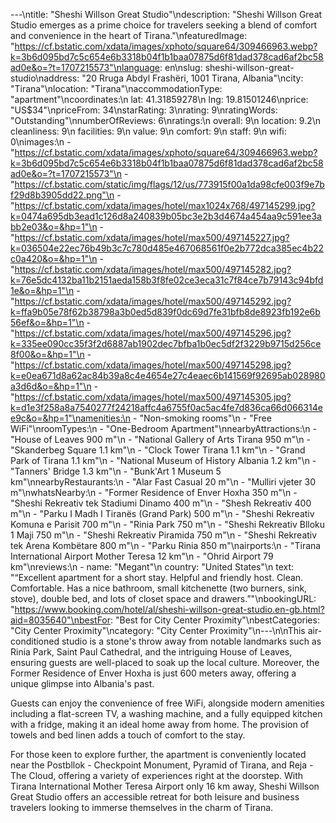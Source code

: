 ---\ntitle: "Sheshi Willson Great Studio"\ndescription: "Sheshi Willson Great Studio emerges as a prime choice for travelers seeking a blend of comfort and convenience in the heart of Tirana."\nfeaturedImage: "https://cf.bstatic.com/xdata/images/xphoto/square64/309466963.webp?k=3b6d095bd7c5c654e6b3318b04f1b1baa07875d6f81dad378cad6af2bc58ad0e&o=?t=1707215573"\nlanguage: en\nslug: sheshi-willson-great-studio\naddress: "20 Rruga Abdyl Frashëri, 1001 Tirana, Albania"\ncity: "Tirana"\nlocation: "Tirana"\naccommodationType: "apartment"\ncoordinates:\n  lat: 41.31859278\n  lng: 19.81501246\nprice: "US$34"\npriceFrom: 34\nstarRating: 3\nrating: 9\nratingWords: "Outstanding"\nnumberOfReviews: 6\nratings:\n  overall: 9\n  location: 9.2\n  cleanliness: 9\n  facilities: 9\n  value: 9\n  comfort: 9\n  staff: 9\n  wifi: 0\nimages:\n  - "https://cf.bstatic.com/xdata/images/xphoto/square64/309466963.webp?k=3b6d095bd7c5c654e6b3318b04f1b1baa07875d6f81dad378cad6af2bc58ad0e&o=?t=1707215573"\n  - "https://cf.bstatic.com/static/img/flags/12/us/773915f00a1da98cfe003f9e7bf29d8b3905dd22.png"\n  - "https://cf.bstatic.com/xdata/images/hotel/max1024x768/497145299.jpg?k=0474a695db3ead1c126d8a240839b05bc3e2b3d4674a454aa9c591ee3abb2e03&o=&hp=1"\n  - "https://cf.bstatic.com/xdata/images/hotel/max500/497145227.jpg?k=036504e22ec76b49b3c7c780d485e467068561f0e2b772dca385ec4b22c0a420&o=&hp=1"\n  - "https://cf.bstatic.com/xdata/images/hotel/max500/497145282.jpg?k=76e5dc4132ba11b2151aeda158b3f8fe02ce3eca31c7f84ce7b79143c94bfd1e&o=&hp=1"\n  - "https://cf.bstatic.com/xdata/images/hotel/max500/497145292.jpg?k=ffa9b05e78f62b38798a3b0ed5d839f0dc69d7fe31bfb8de8923fb192e6b56ef&o=&hp=1"\n  - "https://cf.bstatic.com/xdata/images/hotel/max500/497145296.jpg?k=335ee090cc35f3f2d6887ab1902dec7bfba1b0ec5df2f3229b9715d256ce8f00&o=&hp=1"\n  - "https://cf.bstatic.com/xdata/images/hotel/max500/497145298.jpg?k=e0ea671d8a62ac84b39a8c4e4654e27c4eaec6b141569f92695ab028980a3d6d&o=&hp=1"\n  - "https://cf.bstatic.com/xdata/images/hotel/max500/497145305.jpg?k=d1e3f258a8a7540277f24218affc4a6755f0ac5ac4fe7d836ca66d066314ee9c&o=&hp=1"\namenities:\n  - "Non-smoking rooms"\n  - "Free WiFi"\nroomTypes:\n  - "One-Bedroom Apartment"\nnearbyAttractions:\n  - "House of Leaves 900 m"\n  - "National Gallery of Arts Tirana 950 m"\n  - "Skanderbeg Square 1.1 km"\n  - "Clock Tower Tirana 1.1 km"\n  - "Grand Park of Tirana 1.1 km"\n  - "National Museum of History Albania 1.2 km"\n  - "Tanners' Bridge 1.3 km"\n  - "Bunk'Art 1 Museum 5 km"\nnearbyRestaurants:\n  - "Alar Fast Casual 20 m"\n  - "Mulliri vjeter 30 m"\nwhatsNearby:\n  - "Former Residence of Enver Hoxha 350 m"\n  - "Sheshi Rekreativ tek Stadiumi Dinamo 400 m"\n  - "Shesh Rekreativ 400 m"\n  - "Parku I Madh I Tiranës (Grand Park) 500 m"\n  - "Sheshi Rekreativ Komuna e Parisit 700 m"\n  - "Rinia Park 750 m"\n  - "Sheshi Rekreativ Blloku 1 Maji 750 m"\n  - "Sheshi Rekreativ Piramida 750 m"\n  - "Sheshi Rekreativ tek Arena Kombëtare 800 m"\n  - "Parku Rinia 850 m"\nairports:\n  - "Tirana International Airport Mother Teresa 12 km"\n  - "Ohrid Airport 79 km"\nreviews:\n  - name: "Megant"\n    country: "United States"\n    text: "“Excellent apartment for a short stay. Helpful and friendly host. Clean. Comfortable. Has a nice bathroom, small kitchenette (two burners, sink, stove), double bed, and lots of closet space and drawers.”"\nbookingURL: "https://www.booking.com/hotel/al/sheshi-willson-great-studio.en-gb.html?aid=8035640"\nbestFor: "Best for City Center Proximity"\nbestCategories: "City Center Proximity"\ncategory: "City Center Proximity"\n---\n\nThis air-conditioned studio is a stone's throw away from notable landmarks such as Rinia Park, Saint Paul Cathedral, and the intriguing House of Leaves, ensuring guests are well-placed to soak up the local culture. Moreover, the Former Residence of Enver Hoxha is just 600 meters away, offering a unique glimpse into Albania's past.

Guests can enjoy the convenience of free WiFi, alongside modern amenities including a flat-screen TV, a washing machine, and a fully equipped kitchen with a fridge, making it an ideal home away from home. The provision of towels and bed linen adds a touch of comfort to the stay.

For those keen to explore further, the apartment is conveniently located near the Postbllok - Checkpoint Monument, Pyramid of Tirana, and Reja - The Cloud, offering a variety of experiences right at the doorstep. With Tirana International Mother Teresa Airport only 16 km away, Sheshi Willson Great Studio offers an accessible retreat for both leisure and business travelers looking to immerse themselves in the charm of Tirana.